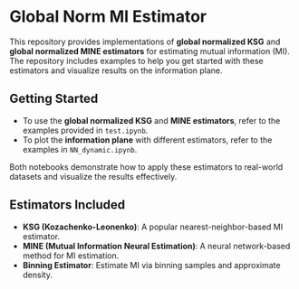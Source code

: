 # Global Norm MI Estimator

This repository provides implementations of **global normalized KSG** and **global normalized MINE estimators** for estimating mutual information (MI). The repository includes examples to help you get started with these estimators and visualize results on the information plane.

## Getting Started

- To use the **global normalized KSG** and **MINE estimators**, refer to the examples provided in `test.ipynb`.
- To plot the **information plane** with different estimators, refer to the examples in `NN_dynamic.ipynb`.

Both notebooks demonstrate how to apply these estimators to real-world datasets and visualize the results effectively.

## Estimators Included

- **KSG (Kozachenko-Leonenko)**: A popular nearest-neighbor-based MI estimator.
- **MINE (Mutual Information Neural Estimation)**: A neural network-based method for MI estimation.
- **Binning Estimator**: Estimate MI via binning samples and approximate density.
